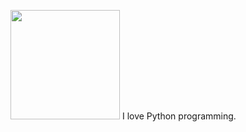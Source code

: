 
<img src='https://i.imgur.com/Se69RUF.jpg' ALIGN=”right” width="175"> I love Python programming.


